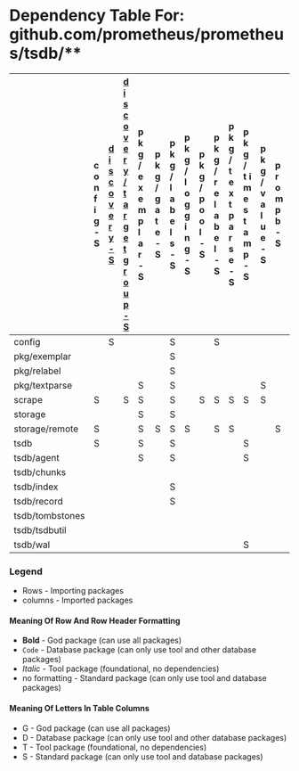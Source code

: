 # Dependency Table For: github.com/prometheus/prometheus/tsdb/**

| | c o n f i g - S | [d i s c o v e r y - S](../discovery/package_dependencies.md)  | [d i s c o v e r y / t a r g e t g r o u p - S](../discovery/package_dependencies.md)  | p k g / e x e m p l a r - S | p k g / g a t e - S | p k g / l a b e l s - S | p k g / l o g g i n g - S | p k g / p o o l - S | p k g / r e l a b e l - S | p k g / t e x t p a r s e - S | p k g / t i m e s t a m p - S | p k g / v a l u e - S | p r o m p b - S | s c r a p e - S | s t o r a g e - S | s t o r a g e / r e m o t e - S | t s d b - S | t s d b / c h u n k e n c - S | t s d b / c h u n k s - S | t s d b / e n c o d i n g - S | t s d b / e r r o r s - S | t s d b / f i l e u t i l - S | t s d b / g o v e r s i o n - S | t s d b / i n d e x - S | t s d b / r e c o r d - S | t s d b / t o m b s t o n e s - S | t s d b / t s d b u t i l - S | t s d b / w a l - S | u t i l / o s u t i l - S |
| :- | :- | :- | :- | :- | :- | :- | :- | :- | :- | :- | :- | :- | :- | :- | :- | :- | :- | :- | :- | :- | :- | :- | :- | :- | :- | :- | :- | :- | :- |
| config | | S | | | | S | | | S | | | | | | | | | | | | | | | | | | | | |
| pkg/exemplar | | | | | | S | | | | | | | | | | | | | | | | | | | | | | | |
| pkg/relabel | | | | | | S | | | | | | | | | | | | | | | | | | | | | | | |
| pkg/textparse | | | | S | | S | | | | | | S | | | | | | | | | | | | | | | | | |
| scrape | S | | S | S | | S | | S | S | S | S | S | | | S | | | | | | | | | | | | | | S |
| storage | | | | S | | S | | | | | | | | | | | | S | S | | S | | | | | | S | | |
| storage/remote | S | | | S | S | S | S | | S | S | | | S | S | S | | | S | S | | | | | | S | | | S | |
| tsdb | S | | | S | | S | | | | | S | | | | S | | | S | S | S | S | S | S | S | S | S | S | S | |
| tsdb/agent | | | | S | | S | | | | | S | | | | S | S | S | | S | | | | | | S | | | S | |
| tsdb/chunks | | | | | | | | | | | | | | | | | | S | | | S | S | | | | | | | |
| tsdb/index | | | | | | S | | | | | | | | | S | | | | S | S | S | S | | | | | | | |
| tsdb/record | | | | | | S | | | | | | | | | S | | | | S | S | | | | | | S | | | |
| tsdb/tombstones | | | | | | | | | | | | | | | S | | | | | S | S | S | | | | | | | |
| tsdb/tsdbutil | | | | | | | | | | | | | | | | | | S | S | | | | | | | | | | |
| tsdb/wal | | | | | | | | | | | S | | | | | | | | S | | S | S | | | S | S | | | |

### Legend

* Rows - Importing packages
* columns - Imported packages


#### Meaning Of Row And Row Header Formatting

* **Bold** - God package (can use all packages)
* `Code` - Database package (can only use tool and other database packages)
* _Italic_ - Tool package (foundational, no dependencies)
* no formatting - Standard package (can only use tool and database packages)


#### Meaning Of Letters In Table Columns

* G - God package (can use all packages)
* D - Database package (can only use tool and other database packages)
* T - Tool package (foundational, no dependencies)
* S - Standard package (can only use tool and database packages)
